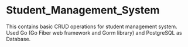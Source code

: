 # Student_Management_System
This contains basic CRUD operations for student management system. Used Go (Go Fiber web framework and Gorm library) and PostgreSQL as Database. 
